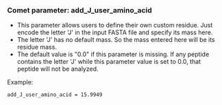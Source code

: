 ### Comet parameter: add_J_user_amino_acid

- This parameter allows users to define their own custom residue. Just
encode the letter 'J' in the input FASTA file and specify its mass here.
- The letter 'J' has no default mass.  So the mass entered here will
be its residue mass.
- The default value is "0.0" if this parameter is missing.  If any peptide
contains the letter 'J' while this parameter value is set to 0.0, that
peptide will not be analyzed.

Example:
```
add_J_user_amino_acid = 15.9949
```
